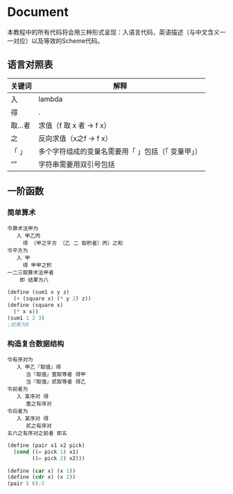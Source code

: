 # Document

本教程中的所有代码将会用三种形式呈现：入语言代码，英语描述（与中文含义一一对应）以及等效的Scheme代码。

## 语言对照表

| 关键词  | 解释                                               |
| ------- | -------------------------------------------------- |
| 入      | lambda                                             |
| 得      | .                                                  |
| 取...者 | 求值（f 取 x 者  ->  f  x）                        |
| 之      | 反向求值（x之f  ->  f  x）                         |
| 「 」   | 多个字符组成的变量名需要用「 」包括（「 变量甲」） |
| “”      | 字符串需要用双引号包括                             |

## 一阶函数

### 简单算术

```入语言
令算术法甲为
   入 甲乙丙
     得 〔甲之平方 〔乙 二 取积者〕丙〕之和
令平方为
   入 甲
     得 甲甲之积
一二三取算术法甲者
	即 结果为八
```


```scheme
(define (sum1 x y z)
  (+ (square x) (* y 2) z))
(define (square x)
  (* x x))
(sum1 1 2 3)
;结果为8
```

### 构造复合数据结构

```入语言
令有序对为
   入 甲乙『取值』得
      当『取值』壹取等者 得甲
      当『取值』贰取等者 得乙
令前者为
   入 某序对 得
      壹之有序对
令后者为
   入 某序对 得
      贰之有序对
五六之有序对之前者 即五
```

```scheme
(define (pair x1 x2 pick)
  (cond ((= pick 1) x1)
        ((= pick 2) x2)))

(define (car x) (x 1))
(define (cdr x) (x 2))
(pair 5 6);5
```